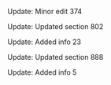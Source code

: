 
Update: Minor edit 374

Update: Updated section 802

Update: Added info 23

Update: Updated section 888

Update: Added info 5
